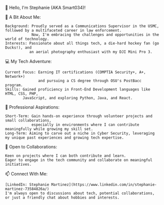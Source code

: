 👋 Hello, I'm Stephanie (AKA Smart034)!

🌟 A Bit About Me:

    Background: Proudly served as a Communications Supervisor in the USMC, followed by a multifaceted career in law enforcement. 
                Now, I'm embracing the challenges and opportunities in the world of technology.
    Interests: Passionate about all things tech, a die-hard hockey fan (go Ducks!), and 
               an aerial photography enthusiast with my DJI Mini Pro 3.

💻 My Tech Adventure:

    Current Focus: Earning IT certifications (COMPTIA Security+, A+, Network+) 
                   and pursuing a CS degree through OSU's PostBacc program.
    Skills: Gained proficiency in Front-End Development languages like HTML, CSS, PHP, 
            JavaScript, and exploring Python, Java, and React.

🚀 Professional Aspirations:

    Short-Term: Gain hands-on experience through volunteer projects and small collaborations, 
                especially in environments where I can contribute meaningfully while growing my skill set.
    Long-Term: Aiming to carve out a niche in Cyber Security, leveraging my unique past experiences and growing tech expertise.

🤝 Open to Collaborations:

    Keen on projects where I can both contribute and learn. 
    Eager to engage in the tech community and collaborate on meaningful initiatives.

📫 Connect With Me:

    [LinkedIn: Stephanie Martinez](https://www.linkedin.com/in/stephanie-martinez-73584826a/)
    I'm always open to discussions about tech, potential collaborations, or just a friendly chat about hobbies and interests.

<!-- 🌐 Check Out My Projects:
    [Link to projects or any work you want to showcase]
    [Link to your personal website or portfolio, if available]
-->
